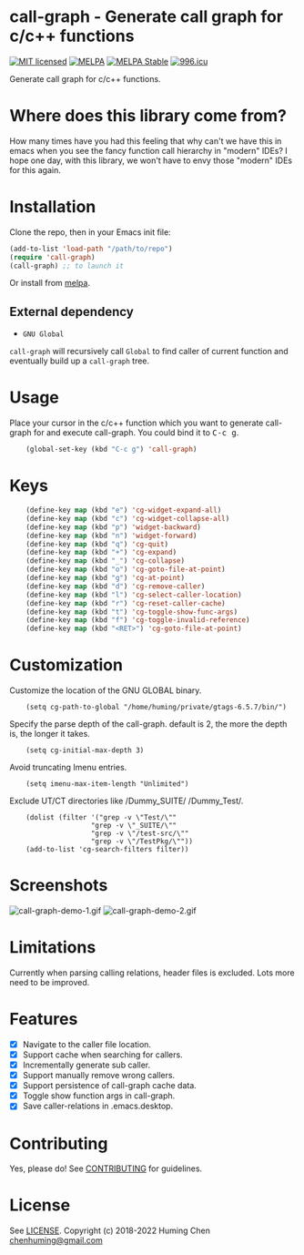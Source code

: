 # call-graph - Generate call graph for c/c++ functions

[![MIT licensed](https://img.shields.io/badge/license-MIT-blue.svg)](COPYING.md)
[![MELPA](https://melpa.org/packages/call-graph-badge.svg)](https://melpa.org/#/call-graph)
[![MELPA Stable](https://stable.melpa.org/packages/call-graph-badge.svg)](https://stable.melpa.org/#/call-graph)
[![996.icu](https://img.shields.io/badge/link-996.icu-red.svg)](https://996.icu)

Generate call graph for c/c++ functions.

# Where does this library come from?

How many times have you had this feeling that
why can't we have this in emacs when you see
the fancy function call hierarchy in "modern" IDEs?
I hope one day, with this library, we won't have
to envy those "modern" IDEs for this again.

# Installation

Clone the repo, then in your Emacs init file:

```lisp
(add-to-list 'load-path "/path/to/repo")
(require 'call-graph)
(call-graph) ;; to launch it
```

Or install from [melpa](https://melpa.org/#/call-graph).

## External dependency

* `GNU Global`

`call-graph` will recursively call `Global` to find caller of
current function and eventually build up a `call-graph` tree.

# Usage

Place your cursor in the c/c++ function which you want to generate
call-graph for and execute call-graph.
You could bind it to <kbd>C-c g</kbd>.

```lisp
    (global-set-key (kbd "C-c g") 'call-graph)
```

# Keys

```lisp
    (define-key map (kbd "e") 'cg-widget-expand-all)
    (define-key map (kbd "c") 'cg-widget-collapse-all)
    (define-key map (kbd "p") 'widget-backward)
    (define-key map (kbd "n") 'widget-forward)
    (define-key map (kbd "q") 'cg-quit)
    (define-key map (kbd "+") 'cg-expand)
    (define-key map (kbd "_") 'cg-collapse)
    (define-key map (kbd "o") 'cg-goto-file-at-point)
    (define-key map (kbd "g") 'cg-at-point)
    (define-key map (kbd "d") 'cg-remove-caller)
    (define-key map (kbd "l") 'cg-select-caller-location)
    (define-key map (kbd "r") 'cg-reset-caller-cache)
    (define-key map (kbd "t") 'cg-toggle-show-func-args)
    (define-key map (kbd "f") 'cg-toggle-invalid-reference)
    (define-key map (kbd "<RET>") 'cg-goto-file-at-point)
```

# Customization

Customize the location of the GNU GLOBAL binary.

```
    (setq cg-path-to-global "/home/huming/private/gtags-6.5.7/bin/")
```

Specify the parse depth of the call-graph.
default is 2, the more the depth is, the longer it takes.

```
    (setq cg-initial-max-depth 3)
```

Avoid truncating Imenu entries.

```
    (setq imenu-max-item-length "Unlimited")
```

Exclude UT/CT directories like /Dummy_SUITE/ /Dummy_Test/.

```
    (dolist (filter '("grep -v \"Test/\""
                    "grep -v \"_SUITE/\""
                    "grep -v \"/test-src/\""
                    "grep -v \"/TestPkg/\""))
    (add-to-list 'cg-search-filters filter))
```

# Screenshots

![call-graph-demo-1.gif](img/call-graph-demo-1.gif)
![call-graph-demo-2.gif](img/call-graph-demo-2.gif)

# Limitations

Currently when parsing calling relations, header files is excluded.
Lots more need to be improved.

# Features

- [x] Navigate to the caller file location.
- [x] Support cache when searching for callers.
- [x] Incrementally generate sub caller.
- [x] Support manually remove wrong callers.
- [x] Support persistence of call-graph cache data.
- [x] Toggle show function args in call-graph.
- [x] Save caller-relations in .emacs.desktop.

# Contributing
Yes, please do! See [CONTRIBUTING](CONTRIBUTING.md) for guidelines.

# License

See [LICENSE](LICENSE). Copyright (c) 2018-2022 Huming Chen <chenhuming@gmail.com>
